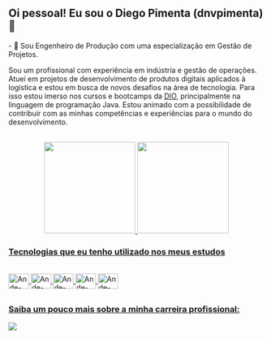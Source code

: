 <h2>Oi pessoal! Eu sou o Diego Pimenta (dnvpimenta)👋</h2>

<div align="left">
  <p>- 🔭 Sou Engenheiro de Produção com uma especialização em Gestão de Projetos.

Sou um profissional com experiência em indústria e gestão de operações. Atuei em projetos de desenvolvimento de produtos digitais aplicados à logística e 
estou em busca de novos desafios na área de tecnologia. Para isso estou imerso nos cursos e bootcamps da [DIO](https://web.dio.me/home), principalmente na linguagem de programação Java.
Estou animado com a possibilidade de contribuir com as minhas competências e experiências para o mundo do desenvolvimento.</p>
</div>

<br/>

<div align="center">
  <a href="https://github.com/dnvpimenta">
  <img height="180em" src="https://github-readme-stats.vercel.app/api?username=dnvpimenta&show_icons=true&theme=dark&include_all_commits=true&count_private=true"/>
  <img height="180em" src="https://github-readme-stats.vercel.app/api/top-langs/?username=dnvpimenta&layout=compact&langs_count=7&theme=dark"/>
</div>

<h3>Tecnologias que eu tenho utilizado nos meus estudos</h3>

<div style="display: inline_block"><br>
  <img align="center" alt="Ande-Java" height="30" width="40" src="https://cdn.jsdelivr.net/gh/devicons/devicon/icons/java/java-original.svg" />
  <img align="center" alt="Ande-Java" height="30" width="40" src="https://cdn.jsdelivr.net/gh/devicons/devicon/icons/spring/spring-original.svg" />
  <img align="center" alt="Ande-Java" height="30" width="40" src="https://cdn.jsdelivr.net/gh/devicons/devicon/icons/git/git-original.svg" />
  

  <img align="center" alt="Ande-vscode" height="30" width="40" src="https://cdn.jsdelivr.net/gh/devicons/devicon/icons/vscode/vscode-original-wordmark.svg" />
  <img align="center" alt="Ande-vscode" height="30" width="40" src="https://cdn.jsdelivr.net/gh/devicons/devicon@latest/icons/threedsmax/threedsmax-original.svg" />
                                
</div>

  ##

<h3>Saiba um pouco mais sobre a minha carreira profissional:</h3>
<div> 
  <a href="https://www.linkedin.com/in/diego-pimenta" target="_blank"><img src="https://img.shields.io/badge/-LinkedIn-%230077B5?style=for-the-badge&logo=linkedin&logoColor=white" target="_blank"></a> 

</div>
